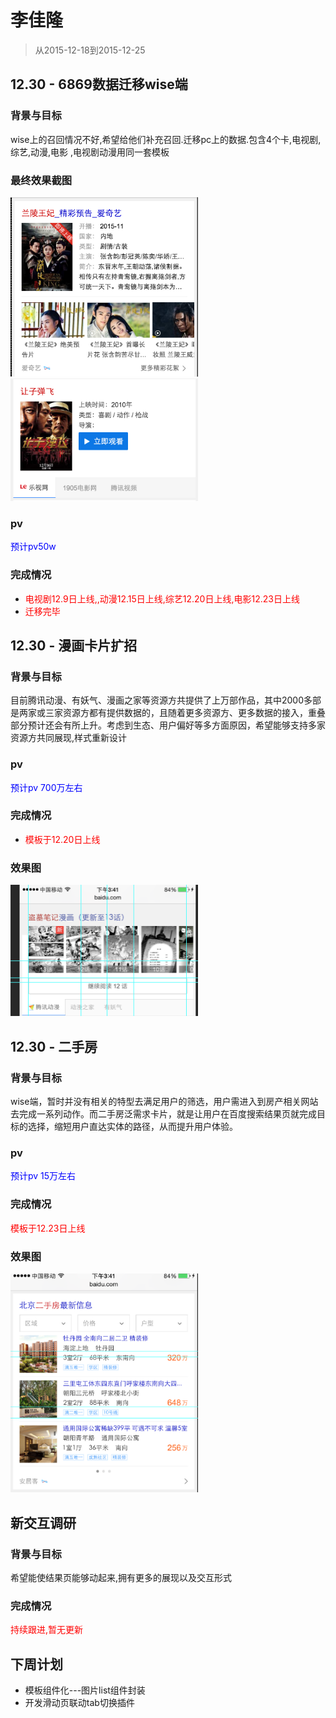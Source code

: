 # 李佳隆

> 从2015-12-18到2015-12-25

## 12.30 - 6869数据迁移wise端

### 背景与目标

wise上的召回情况不好,希望给他们补充召回.迁移pc上的数据.包含4个卡,电视剧,综艺,动漫,电影  ,电视剧动漫用同一套模板

### 最终效果截图

<img src="img/lijialong01/1.png" width="300px" />
<img src="img/lijialong01/2.png" width="300px" />

### pv

 <span style="color:blue;">预计pv50w</span>

### 完成情况

* <span style="color:red;">电视剧12.9日上线,,动漫12.15日上线,综艺12.20日上线,电影12.23日上线</span>
* <span style="color:red;">迁移完毕<span>


## 12.30 - 漫画卡片扩招

### 背景与目标

目前腾讯动漫、有妖气、漫画之家等资源方共提供了上万部作品，其中2000多部是两家或三家资源方都有提供数据的，且随着更多资源方、更多数据的接入，重叠部分预计还会有所上升。考虑到生态、用户偏好等多方面原因，希望能够支持多家资源方共同展现,样式重新设计

### pv

 <span style="color:blue;">预计pv 700万左右</span>

### 完成情况

* <span style="color:red;">模板于12.20日上线<span>

### 效果图

<img src="img/lijialong01/3.png" width="300px" />


## 12.30 - 二手房

### 背景与目标

wise端，暂时并没有相关的特型去满足用户的筛选，用户需进入到房产相关网站去完成一系列动作。而二手房泛需求卡片，就是让用户在百度搜索结果页就完成目标的选择，缩短用户直达实体的路径，从而提升用户体验。

### pv

 <span style="color:blue;">预计pv 15万左右</span>

### 完成情况

 <span style="color:red">模板于12.23日上线</span>

### 效果图

<img src="img/lijialong01/img2.png" width="300px" />


## 新交互调研

### 背景与目标   

希望能使结果页能够动起来,拥有更多的展现以及交互形式

### 完成情况
<span style="color:red">持续跟进,暂无更新</span>


## 下周计划

* 模板组件化---图片list组件封装
* 开发滑动页联动tab切换插件
